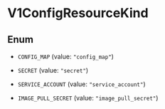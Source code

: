 
# V1ConfigResourceKind

## Enum


* `CONFIG_MAP` (value: `"config_map"`)

* `SECRET` (value: `"secret"`)

* `SERVICE_ACCOUNT` (value: `"service_account"`)

* `IMAGE_PULL_SECRET` (value: `"image_pull_secret"`)



